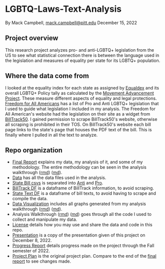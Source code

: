 # LGBTQ-Laws-Text-Analysis
By Mack Campbell, mack.campbell@pitt.edu
December 15, 2022

## Project overview

This research project analyzes pro- and anti-LGBTQ+ legislation from the US to see what statistical connection there is between the language used in the legislation and measures of equality per state for its LGBTQ+ population.

## Where the data come from

I looked at the equality index for each state as assigned by [Equaldex](https://www.equaldex.com/equality-index) and its overall LGBTQ+ Policy tally as calculated by the [Movement Advancement Project](https://www.lgbtmap.org/equality-maps). These measure different aspects of equality and legal protections. [Freedom for All Americans](https://freedomforallamericans.org/legislative-tracker/) has a list of Pro and Anti LGBTQ+ legislation that I used to guide what legislation I included in my analysis. The Freedom for All American's website had the legislation on their site as a widget from [BillTrack50](https://www.billtrack50.com/). I gained permission to scrape BillTrack50's website, otherwise all scraping is prohibited in their TOS. On BillTrack50's website each bill page links to the state's page that houses the PDF text of the bill. This is finally where I pulled in all the text to analyze.


## Repo organization

* [Final Report](./final_report.md) explains my data, my analysis of it, and some of my methodology. The entire methodology can be seen in the analysis walkthrough ([rmd](./analysis_walkthrough.Rmd)) ([md](./analysis_walkthrough.md)).
* [Data](/data) has all the data files used in the analysis.
* [State Bill csvs](/data/State-Bill-csvs) is separated into [Anti](/data/State-Bill-csvs/Anti) and [Pro](/data/State-Bill-csvs/Pro).
* [BillTrack DF](/data/statetextdf.csv) is a dataframe of BillTrack information, to avoid scraping.
* [State Text DF](/data/statetextdf.csv) is a dataframe of bill texts, to avoid having to scrape and compile the data.
* [Data Visualization](/data_visualization) includes all graphs generated from my analysis walkthrough ([rmd](./analysis_walkthrough.Rmd)) ([md](./analysis_walkthrough.md)).
* Analysis Walkthrough ([rmd](./analysis_walkthrough.Rmd)) ([md](./analysis_walkthrough.md)) goes through all the code I used to collect and manipulate my data.
* [License](./LICENSE.md) details how you may use and share the data and code in this repo.
* [Presentation](./Presentation.pdf) is a copy of the presentation given of this project on December 8, 2022.
* [Progress Report](./progress_report.md) details progress made on the project through the Fall semester of 2022.
* [Project Plan](./project_plan.md) is the original project plan. Compare to the end of the [final report](./final_report.md#process-notes) to see changes made.
